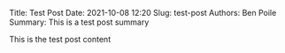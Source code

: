 Title: Test Post
Date: 2021-10-08 12:20
Slug: test-post
Authors: Ben Poile
Summary: This is a test post summary

This is the test post content
